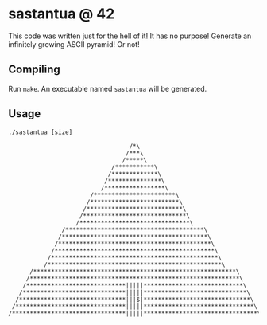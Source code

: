 # sastantua @ 42

This code was written just for the hell of it! It has no purpose!
Generate an infinitely growing ASCII pyramid! Or not!

## Compiling
Run `make`. An executable named `sastantua` will be generated.

## Usage
`./sastantua [size]`

```
                                  /*\
                                 /***\
                                /*****\
                             /***********\
                            /*************\
                           /***************\
                          /*****************\
                       /***********************\
                      /*************************\
                     /***************************\
                    /*****************************\
                   /*******************************\
               /***************************************\
              /*****************************************\
             /*******************************************\
            /*********************************************\
           /***********************************************\
          /*************************************************\
      /*********************************************************\
     /***********************************************************\
    /****************************|||||****************************\
   /*****************************|||||*****************************\
  /******************************|||$|******************************\
 /*******************************|||||*******************************\
/********************************|||||********************************\
